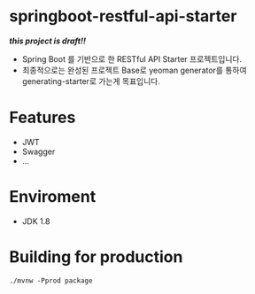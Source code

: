 # springboot-restful-api-starter

**_this project is draft!!_**

- Spring Boot 를 기반으로 한 RESTful API Starter 프로젝트입니다.
- 최종적으로는 완성된 프로젝트 Base로 yeoman generator를 통하여 generating-starter로 가는게 목표입니다.

# Features

- JWT
- Swagger
- ...

# Enviroment
- JDK 1.8

# Building for production
```
./mvnw -Pprod package
```

